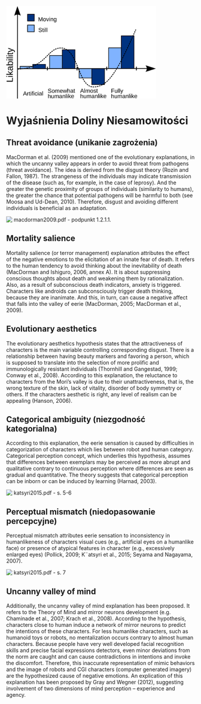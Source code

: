 <img src="../images/UV_schema.png" width="400">

# Wyjaśnienia Doliny Niesamowitości

## Threat avoidance (unikanie zagrożenia)

MacDorman et al. (2009) mentioned one of the evolutionary explanations, in which the
uncanny valley appears in order to avoid threat from pathogens (threat avoidance). The
idea is derived from the disgust theory (Rozin and Fallon, 1987). The strangeness of the
individuals may indicate transmission of the disease (such as, for example, in the case of
leprosy). And the greater the genetic proximity of groups of individuals (similarity to humans), the greater the chance that potential pathogens will be harmful to both (see Moosa and Ud-Dean, 2010). Therefore, disgust and avoiding different individuals is beneficial as an
adaptation.


<img src="../images/pencil.png" width="20" align="left"> macdorman2009.pdf - podpunkt 1.2.1.1.

## Mortality salience

Mortality salience (or terror management) explanation attributes the effect of the negative emotions to the elicitation of an innate fear of death. It refers to the human tendency to
avoid thinking about the inevitability of death (MacDorman and Ishiguro, 2006, annex A).
It is about suppressing conscious thoughts about death and weakening them by rationalization. Also, as a result of subconscious death indicators, anxiety is triggered. Characters like
androids can subconsciously trigger death thinking, because they are inanimate. And this,
in turn, can cause a negative affect that falls into the valley of eerie (MacDorman, 2005;
MacDorman et al., 2009).

## Evolutionary aesthetics

The evolutionary aesthetics hypothesis states that the attractiveness of characters is the
main variable controlling corresponding disgust. There is a relationship between having
beauty markers and favoring a person, which is supposed to translate into the selection
of more prolific and immunologically resistant individuals (Thornhill and Gangestad, 1999;
Conway et al., 2008). According to this explanation, the reluctance to characters from the
Mori’s valley is due to their unattractiveness, that is, the wrong texture of the skin, lack of
vitality, disorder of body symmetry or others. If the characters aesthetic is right, any level
of realism can be appealing (Hanson, 2006).

## Categorical ambiguity (niezgodność kategorialna)

According to this explanation, the eerie sensation is caused by difficulties in categorization
of characters which lies between robot and human category. Categorical perception concept,
which underlies this hypothesis, assumes that differences between exemplars may be perceived as more abrupt and qualitative contrary to continuous perception where differences
are seen as gradual and quantitative. The theory suggests that categorical perception can be
inborn or can be induced by learning (Harnad, 2003).

<img src="../images/pencil.png" width="20" align="left"> katsyri2015.pdf - s. 5-6

## Perceptual mismatch (niedopasowanie percepcyjne)

Perceptual mismatch attributes eerie sensation to inconsistency in humanlikeness of
characters visual cues (e.g., artificial eyes on a humanlike face) or presence of atypical features in character (e.g., excessively enlarged eyes) (Pollick, 2009; K¨atsyri et al., 2015; Seyama
and Nagayama, 2007).

<img src="../images/pencil.png" width="20" align="left"> katsyri2015.pdf - s. 7

## Uncanny valley of mind
Additionally, the uncanny valley of mind explanation has been proposed. It refers to the
Theory of Mind and mirror neurons development (e.g. Chaminade et al., 2007; Krach et al.,
2008). According to the hypothesis, characters close to human induce a network of mirror
neurons to predict the intentions of these characters. For less humanlike characters, such
as humanoid toys or robots, no mentalization occurs contrary to almost human characters.
Because people have very well developed facial recognition skills and precise facial expressions
detectors, even minor deviations from the norm are caught and can cause contradictions in
intentions and invoke the discomfort. Therefore, this inaccurate representation of mimic
behaviors and the image of robots and CGI characters (computer generated imagery) are
the hypothesized cause of negative emotions. An explication of this explanation has been
proposed by Gray and Wegner (2012), suggesting involvement of two dimensions of mind
perception – experience and agency.
